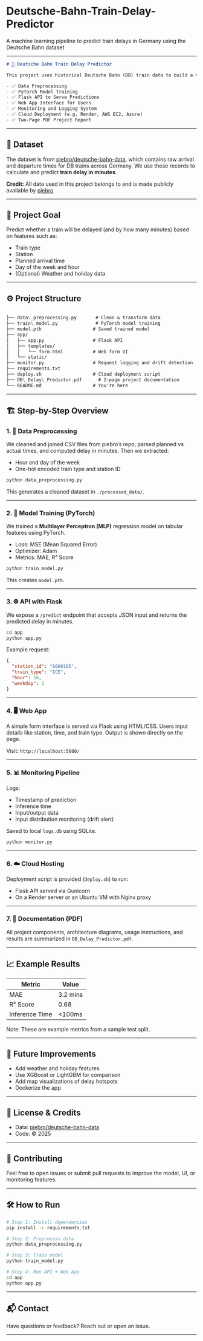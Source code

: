 # Deutsche-Bahn-Train-Delay-Predictor
A machine learning pipeline to predict train delays in Germany using the Deutsche Bahn dataset

---

```markdown
# 🚆 Deutsche Bahn Train Delay Predictor

This project uses historical Deutsche Bahn (DB) train data to build a machine learning model that predicts train delays in Germany. The final solution includes a full pipeline:

- ✅ Data Preprocessing
- ✅ PyTorch Model Training
- ✅ Flask API to Serve Predictions
- ✅ Web App Interface for Users
- ✅ Monitoring and Logging System
- ✅ Cloud Deployment (e.g. Render, AWS EC2, Azure)
- ✅ Two-Page PDF Project Report
```
---

## 📁 Dataset

The dataset is from [piebro/deutsche-bahn-data](https://github.com/piebro/deutsche-bahn-data), which contains raw arrival and departure times for DB trains across Germany. We use these records to calculate and predict **train delay in minutes**.

**Credit:** All data used in this project belongs to and is made publicly available by [piebro](https://github.com/piebro).

---

## 🧠 Project Goal

Predict whether a train will be delayed (and by how many minutes) based on features such as:

- Train type
- Station
- Planned arrival time
- Day of the week and hour
- (Optional) Weather and holiday data

---

## ⚙️ Project Structure

```markdown

├── data\_preprocessing.py       # Clean & transform data
├── train\_model.py              # PyTorch model training
├── model.pth                   # Saved trained model
├── app/
│   ├── app.py                  # Flask API
│   ├── templates/
│   │   └── form.html           # Web form UI
│   └── static/
├── monitor.py                  # Request logging and drift detection
├── requirements.txt
├── deploy.sh                   # Cloud deployment script
├── DB\_Delay\_Predictor.pdf      # 2-page project documentation
└── README.md                   # You're here
```

---

## 🏗️ Step-by-Step Overview

### 1. 🧹 Data Preprocessing

We cleaned and joined CSV files from piebro’s repo, parsed planned vs actual times, and computed delay in minutes. Then we extracted:

- Hour and day of the week
- One-hot encoded train type and station ID

```bash
python data_preprocessing.py
````

This generates a cleaned dataset in `./processed_data/`.

---

### 2. 🧪 Model Training (PyTorch)

We trained a **Multilayer Perceptron (MLP)** regression model on tabular features using PyTorch.

* Loss: MSE (Mean Squared Error)
* Optimizer: Adam
* Metrics: MAE, R² Score

```bash
python train_model.py
```

This creates `model.pth`.

---

### 3. 🌐 API with Flask

We expose a `/predict` endpoint that accepts JSON input and returns the predicted delay in minutes.

```bash
cd app
python app.py
```

Example request:

```json
{
  "station_id": "8000105",
  "train_type": "ICE",
  "hour": 16,
  "weekday": 2
}
```

---

### 4. 🖥️ Web App

A simple form interface is served via Flask using HTML/CSS. Users input details like station, time, and train type. Output is shown directly on the page.

Visit: `http://localhost:5000/`

---

### 5. 📊 Monitoring Pipeline

Logs:

* Timestamp of prediction
* Inference time
* Input/output data
* Input distribution monitoring (drift alert)

Saved to local `logs.db` using SQLite.

```bash
python monitor.py
```

---

### 6. ☁️ Cloud Hosting

Deployment script is provided (`deploy.sh`) to run:

* Flask API served via Gunicorn
* On a Render server or an Ubuntu VM with Nginx proxy

---

### 7. 📄 Documentation (PDF)

All project components, architecture diagrams, usage instructions, and results are summarized in `DB_Delay_Predictor.pdf`.

---

## 📈 Example Results

| Metric         | Value    |
| -------------- | -------- |
| MAE            | 3.2 mins |
| R² Score       | 0.68     |
| Inference Time | <100ms   |

Note: These are example metrics from a sample test split.

---

## 🧠 Future Improvements

* Add weather and holiday features
* Use XGBoost or LightGBM for comparison
* Add map visualizations of delay hotspots
* Dockerize the app

---

## 📜 License & Credits

* Data: [piebro/deutsche-bahn-data](https://github.com/piebro/deutsche-bahn-data)
* Code: © 2025 

---

## 🙌 Contributing

Feel free to open issues or submit pull requests to improve the model, UI, or monitoring features.

---

## 🛠️ How to Run

```bash
# Step 1: Install dependencies
pip install -r requirements.txt

# Step 2: Preprocess data
python data_preprocessing.py

# Step 3: Train model
python train_model.py

# Step 4: Run API + Web App
cd app
python app.py
```

---

## 📬 Contact

Have questions or feedback? Reach out or open an issue.

---


